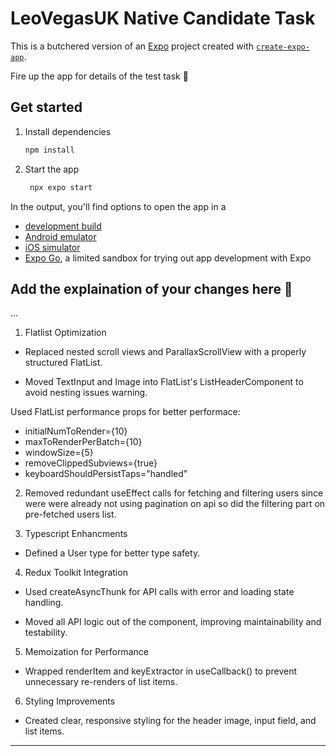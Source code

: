 # LeoVegasUK Native Candidate Task

This is a butchered version of an [Expo](https://expo.dev) project created with [`create-expo-app`](https://www.npmjs.com/package/create-expo-app).

Fire up the app for details of the test task 🦁

## Get started

1. Install dependencies

   ```bash
   npm install
   ```

2. Start the app

   ```bash
    npx expo start
   ```

In the output, you'll find options to open the app in a

- [development build](https://docs.expo.dev/develop/development-builds/introduction/)
- [Android emulator](https://docs.expo.dev/workflow/android-studio-emulator/)
- [iOS simulator](https://docs.expo.dev/workflow/ios-simulator/)
- [Expo Go](https://expo.dev/go), a limited sandbox for trying out app development with Expo


## Add the explaination of your changes here 🦁

...

1. Flatlist Optimization
- Replaced nested scroll views and ParallaxScrollView with a properly structured FlatList.

- Moved TextInput and Image into FlatList's ListHeaderComponent to avoid nesting issues warning.

Used FlatList performance props for better performace:

* initialNumToRender={10}
* maxToRenderPerBatch={10}
* windowSize={5}
* removeClippedSubviews={true}
* keyboardShouldPersistTaps="handled"

2. Removed redundant useEffect calls for fetching and filtering users since were were already not using pagination on api so did the filtering part on pre-fetched users list.

3. Typescript Enhancments
- Defined a User type for better type safety.

4. Redux Toolkit Integration

- Used createAsyncThunk for API calls with error and loading state handling.

- Moved all API logic out of the component, improving maintainability and testability.

5. Memoization for Performance

- Wrapped renderItem and keyExtractor in useCallback() to prevent unnecessary re-renders of list items.

6. Styling Improvements

- Created clear, responsive styling for the header image, input field, and list items.





------------------------------------------------------------------------------------------